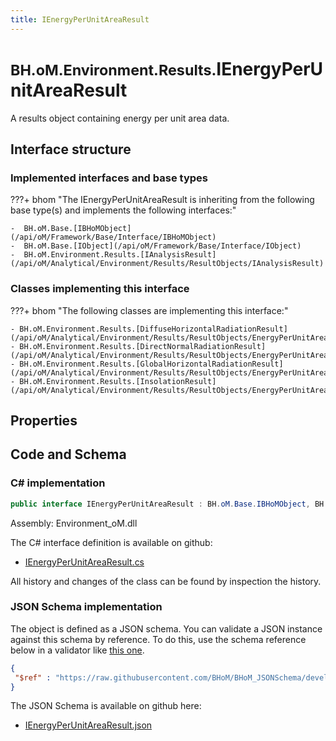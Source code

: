 ```yaml
---
title: IEnergyPerUnitAreaResult
---
```


# <small>BH.oM.Environment.Results.</small>**IEnergyPerUnitAreaResult**

A results object containing energy per unit area data.

## Interface structure

### Implemented interfaces and base types

???+ bhom "The IEnergyPerUnitAreaResult is inheriting from the following base type(s) and implements the following interfaces:"

    -  BH.oM.Base.[IBHoMObject](/api/oM/Framework/Base/Interface/IBHoMObject)
    -  BH.oM.Base.[IObject](/api/oM/Framework/Base/Interface/IObject)
    -  BH.oM.Environment.Results.[IAnalysisResult](/api/oM/Analytical/Environment/Results/ResultObjects/IAnalysisResult)


### Classes implementing this interface

???+ bhom "The following classes are implementing this interface:"

    - BH.oM.Environment.Results.[DiffuseHorizontalRadiationResult](/api/oM/Analytical/Environment/Results/ResultObjects/EnergyPerUnitArea/DiffuseHorizontalRadiationResult)
    - BH.oM.Environment.Results.[DirectNormalRadiationResult](/api/oM/Analytical/Environment/Results/ResultObjects/EnergyPerUnitArea/DirectNormalRadiationResult)
    - BH.oM.Environment.Results.[GlobalHorizontalRadiationResult](/api/oM/Analytical/Environment/Results/ResultObjects/EnergyPerUnitArea/GlobalHorizontalRadiationResult)
    - BH.oM.Environment.Results.[InsolationResult](/api/oM/Analytical/Environment/Results/ResultObjects/EnergyPerUnitArea/InsolationResult)


## Properties

## Code and Schema

### C# implementation

``` C# title="C#"
public interface IEnergyPerUnitAreaResult : BH.oM.Base.IBHoMObject, BH.oM.Base.IObject, BH.oM.Environment.Results.IAnalysisResult
```

Assembly: Environment_oM.dll

The C# interface definition is available on github:

- [IEnergyPerUnitAreaResult.cs](https://github.com/BHoM/BHoM/blob/develop/Environment_oM/Results\ResultObjects\EnergyPerUnitArea\IEnergyPerUnitAreaResult.cs)

All history and changes of the class can be found by inspection the history.
### JSON Schema implementation

The object is defined as a JSON schema. You can validate a JSON instance against this schema by reference. To do this, use the schema reference below in a validator like [this one](https://www.jsonschemavalidator.net/).

``` json title="JSON Schema"
{
 "$ref" : "https://raw.githubusercontent.com/BHoM/BHoM_JSONSchema/develop/Environment_oM/Results/IEnergyPerUnitAreaResult.json"
}
```

The JSON Schema is available on github here:

- [IEnergyPerUnitAreaResult.json](https://github.com/BHoM/BHoM_JSONSchema/blob/develop/Environment_oM/Results/IEnergyPerUnitAreaResult.json)
